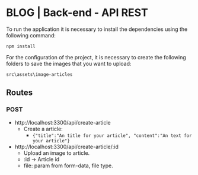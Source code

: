 # BLOG | Back-end - API REST

To run the application it is necessary to install the dependencies using the following command:

    npm install
  
For the configuration of the project, it is necessary to create the following folders to save the images that you want to upload:

    src\assets\image-articles
## Routes

### POST
 - http://localhost:3300/api/create-article
	 - Create a article:
		 - `{"title":"An title for your article", "content":"An text for your article"}`
 - http://localhost:3300/api/create-article/:id
	 - Upload an image to article.
	 - :id -> Article id
	 - file: param from form-data, file type.
